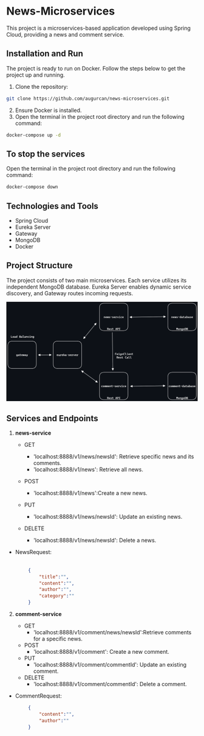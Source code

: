 # News-Microservices

This project is a microservices-based application developed using Spring Cloud, providing a news and comment service.

## Installation and Run

The project is ready to run on Docker. Follow the steps below to get the project up and running.
1. Clone the repository:
```bash
git clone https://github.com/augurcan/news-microservices.git
```
2. Ensure Docker is installed.
3. Open the terminal in the project root directory and run the following command:

```bash
docker-compose up -d
```

## To stop the services
Open the terminal in the project root directory and run the following command:
```bash
docker-compose down
```

## Technologies and Tools

- Spring Cloud
- Eureka Server
- Gateway
- MongoDB
- Docker

## Project Structure

The project consists of two main microservices. Each service utilizes its independent MongoDB database. Eureka Server enables dynamic service discovery, and Gateway routes incoming requests.

![structure](images/news.png)
## Services and Endpoints

1. **news-service**
	- GET
		* 'localhost:8888/v1/news/newsId': Retrieve specific news and its comments.
		* 'localhost:8888/v1/news': Retrieve all news.
	- POST
		* 'localhost:8888/v1/news':Create a new news.
			
	- PUT
		* 'localhost:8888/v1/news/newsId': Update an existing news.
	- DELETE
		* 'localhost:8888/v1/news/newsId': Delete a news.
- NewsRequest:
```json

		{
			"title":"",
			"content":"",
			"author":"",
			"category":""
		}
```

2. **comment-service**

	- GET
		* 'localhost:8888/v1/comment/news/newsId':Retrieve comments for a specific news.
	- POST
		* 'localhost:8888/v1/comment': Create a new comment.
	- PUT
		* 'localhost:8888/v1/comment/commentId': Update an existing comment.
	- DELETE
		* 'localhost:8888/v1/comment/commentId': Delete a comment.
- CommentRequest:
```json
		{
			"content":"",
			"author":""
		}
```
